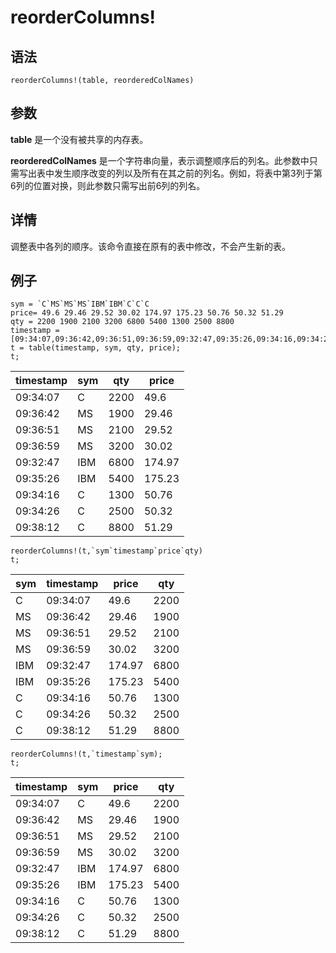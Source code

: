 # reorderColumns!

## 语法

`reorderColumns!(table, reorderedColNames)`

## 参数

**table** 是一个没有被共享的内存表。

**reorderedColNames**
是一个字符串向量，表示调整顺序后的列名。此参数中只需写出表中发生顺序改变的列以及所有在其之前的列名。例如，将表中第3列于第6列的位置对换，则此参数只需写出前6列的列名。

## 详情

调整表中各列的顺序。该命令直接在原有的表中修改，不会产生新的表。

## 例子

```
sym = `C`MS`MS`MS`IBM`IBM`C`C`C
price= 49.6 29.46 29.52 30.02 174.97 175.23 50.76 50.32 51.29
qty = 2200 1900 2100 3200 6800 5400 1300 2500 8800
timestamp = [09:34:07,09:36:42,09:36:51,09:36:59,09:32:47,09:35:26,09:34:16,09:34:26,09:38:12]
t = table(timestamp, sym, qty, price);
t;
```

| timestamp | sym | qty | price |
| --- | --- | --- | --- |
| 09:34:07 | C | 2200 | 49.6 |
| 09:36:42 | MS | 1900 | 29.46 |
| 09:36:51 | MS | 2100 | 29.52 |
| 09:36:59 | MS | 3200 | 30.02 |
| 09:32:47 | IBM | 6800 | 174.97 |
| 09:35:26 | IBM | 5400 | 175.23 |
| 09:34:16 | C | 1300 | 50.76 |
| 09:34:26 | C | 2500 | 50.32 |
| 09:38:12 | C | 8800 | 51.29 |

```
reorderColumns!(t,`sym`timestamp`price`qty)
t;
```

| sym | timestamp | price | qty |
| --- | --- | --- | --- |
| C | 09:34:07 | 49.6 | 2200 |
| MS | 09:36:42 | 29.46 | 1900 |
| MS | 09:36:51 | 29.52 | 2100 |
| MS | 09:36:59 | 30.02 | 3200 |
| IBM | 09:32:47 | 174.97 | 6800 |
| IBM | 09:35:26 | 175.23 | 5400 |
| C | 09:34:16 | 50.76 | 1300 |
| C | 09:34:26 | 50.32 | 2500 |
| C | 09:38:12 | 51.29 | 8800 |

```
reorderColumns!(t,`timestamp`sym);
t;
```

| timestamp | sym | price | qty |
| --- | --- | --- | --- |
| 09:34:07 | C | 49.6 | 2200 |
| 09:36:42 | MS | 29.46 | 1900 |
| 09:36:51 | MS | 29.52 | 2100 |
| 09:36:59 | MS | 30.02 | 3200 |
| 09:32:47 | IBM | 174.97 | 6800 |
| 09:35:26 | IBM | 175.23 | 5400 |
| 09:34:16 | C | 50.76 | 1300 |
| 09:34:26 | C | 50.32 | 2500 |
| 09:38:12 | C | 51.29 | 8800 |


